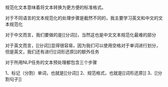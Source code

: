 
规范化文本意味着将文本转换为更方便的标准格式。

对于不同语言的文本规范化的处理步骤是截然不同的，我主要学习英文和中文的文本规范化

对于中文而言，我们要做的是[[分词]]，当然这也是中文文本规范化最难的部分

对于英文而言，[[分词]]显得很容易，因为我们可以使用空格对于单词进行划分，但是英文，我们还有进行[[词形还原]]的额外任务

对于所用NLP任务的文本预处理都包含三个步骤

1、标记（分割）单词，也就是[[分词]]
2、规范格式，也就是[[词形还原]]
3、[[分割句子]]